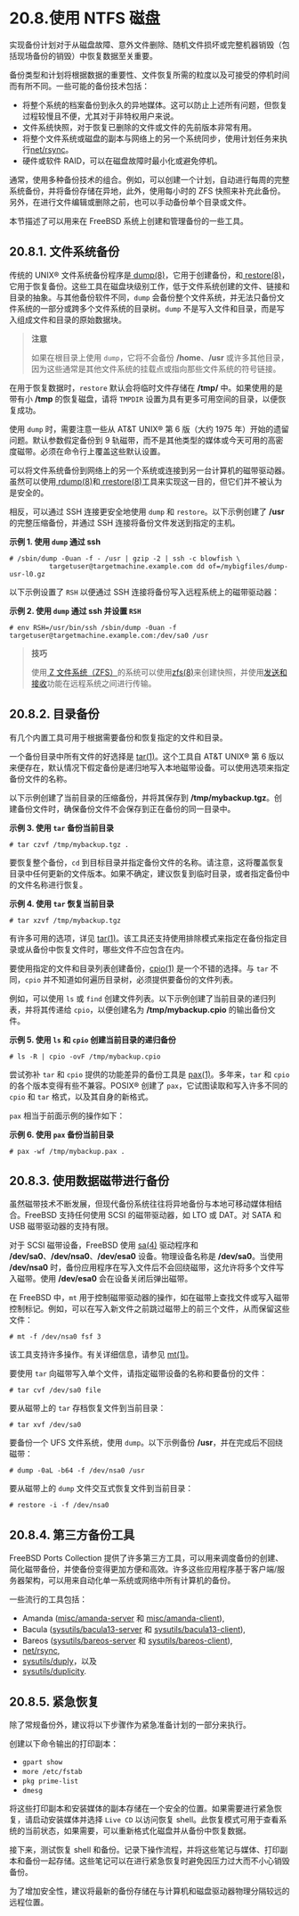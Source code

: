 # 20.8.使用 NTFS 磁盘

实现备份计划对于从磁盘故障、意外文件删除、随机文件损坏或完整机器销毁（包括现场备份的销毁）中恢复数据至关重要。

备份类型和计划将根据数据的重要性、文件恢复所需的粒度以及可接受的停机时间而有所不同。一些可能的备份技术包括：

* 将整个系统的档案备份到永久的异地媒体。这可以防止上述所有问题，但恢复过程较慢且不便，尤其对于非特权用户来说。
* 文件系统快照，对于恢复已删除的文件或文件的先前版本非常有用。
* 将整个文件系统或磁盘的副本与网络上的另一个系统同步，使用计划任务来执行[net/rsync](https://cgit.freebsd.org/ports/tree/net/rsync/)。
* 硬件或软件 RAID，可以在磁盘故障时最小化或避免停机。

通常，使用多种备份技术的组合。例如，可以创建一个计划，自动进行每周的完整系统备份，并将备份存储在异地，此外，使用每小时的 ZFS 快照来补充此备份。另外，在进行文件编辑或删除之前，也可以手动备份单个目录或文件。

本节描述了可以用来在 FreeBSD 系统上创建和管理备份的一些工具。

## 20.8.1. 文件系统备份

传统的 UNIX® 文件系统备份程序是[ dump(8)](https://man.freebsd.org/cgi/man.cgi?query=dump&sektion=8&format=html)，它用于创建备份，和[ restore(8)](https://man.freebsd.org/cgi/man.cgi?query=restore&sektion=8&format=html)，它用于恢复备份。这些工具在磁盘块级别工作，低于文件系统创建的文件、链接和目录的抽象。与其他备份软件不同，`dump` 会备份整个文件系统，并无法只备份文件系统的一部分或跨多个文件系统的目录树。`dump` 不是写入文件和目录，而是写入组成文件和目录的原始数据块。

>**注意**
>
>如果在根目录上使用 `dump`，它将不会备份 **/home**、**/usr** 或许多其他目录，因为这些通常是其他文件系统的挂载点或指向那些文件系统的符号链接。

在用于恢复数据时，`restore` 默认会将临时文件存储在 **/tmp/** 中。如果使用的是带有小 **/tmp** 的恢复磁盘，请将 `TMPDIR` 设置为具有更多可用空间的目录，以便恢复成功。

使用 `dump` 时，需要注意一些从 AT&T UNIX® 第 6 版（大约 1975 年）开始的遗留问题。默认参数假定备份到 9 轨磁带，而不是其他类型的媒体或今天可用的高密度磁带。必须在命令行上覆盖这些默认设置。

可以将文件系统备份到网络上的另一个系统或连接到另一台计算机的磁带驱动器。虽然可以使用[ rdump(8)](https://man.freebsd.org/cgi/man.cgi?query=rdump&sektion=8&format=html)和[ rrestore(8)](https://man.freebsd.org/cgi/man.cgi?query=rrestore&sektion=8&format=html)工具来实现这一目的，但它们并不被认为是安全的。

相反，可以通过 SSH 连接更安全地使用 `dump` 和 `restore`。以下示例创建了 **/usr** 的完整压缩备份，并通过 SSH 连接将备份文件发送到指定的主机。

**示例 1. 使用 `dump` 通过 ssh**

```
# /sbin/dump -0uan -f - /usr | gzip -2 | ssh -c blowfish \
          targetuser@targetmachine.example.com dd of=/mybigfiles/dump-usr-l0.gz
```

以下示例设置了 `RSH` 以便通过 SSH 连接将备份写入远程系统上的磁带驱动器：

**示例 2. 使用 `dump` 通过 ssh 并设置 `RSH`**

```
# env RSH=/usr/bin/ssh /sbin/dump -0uan -f targetuser@targetmachine.example.com:/dev/sa0 /usr
```

>**技巧**
>
>使用[ Z 文件系统（ZFS）](https://docs.freebsd.org/en/books/handbook/zfs/#)的系统可以使用[zfs(8)](https://man.freebsd.org/cgi/man.cgi?query=zfs&sektion=8&format=html)来创建快照，并使用[发送和接收](https://docs.freebsd.org/en/books/handbook/zfs/#zfs-zfs-send)功能在远程系统之间进行传输。


## 20.8.2. 目录备份

有几个内置工具可用于根据需要备份和恢复指定的文件和目录。

一个备份目录中所有文件的好选择是 [tar(1)](https://man.freebsd.org/cgi/man.cgi?query=tar&sektion=1&format=html)。这个工具自 AT&T UNIX® 第 6 版以来便存在，默认情况下假定备份是递归地写入本地磁带设备。可以使用选项来指定备份文件的名称。

以下示例创建了当前目录的压缩备份，并将其保存到 **/tmp/mybackup.tgz**。创建备份文件时，确保备份文件不会保存到正在备份的同一目录中。

**示例 3. 使用 `tar` 备份当前目录**

```
# tar czvf /tmp/mybackup.tgz .
```

要恢复整个备份，`cd` 到目标目录并指定备份文件的名称。请注意，这将覆盖恢复目录中任何更新的文件版本。如果不确定，建议恢复到临时目录，或者指定备份中的文件名称进行恢复。

**示例 4. 使用 `tar` 恢复当前目录**

```
# tar xzvf /tmp/mybackup.tgz
```

有许多可用的选项，详见 [tar(1)](https://man.freebsd.org/cgi/man.cgi?query=tar&sektion=1&format=html)。该工具还支持使用排除模式来指定在备份指定目录或从备份中恢复文件时，哪些文件不应包含在内。

要使用指定的文件和目录列表创建备份，[cpio(1)](https://man.freebsd.org/cgi/man.cgi?query=cpio&sektion=1&format=html) 是一个不错的选择。与 `tar` 不同，`cpio` 并不知道如何遍历目录树，必须提供要备份的文件列表。

例如，可以使用 `ls` 或 `find` 创建文件列表。以下示例创建了当前目录的递归列表，并将其传递给 `cpio`，以便创建名为 **/tmp/mybackup.cpio** 的输出备份文件。

**示例 5. 使用 `ls` 和 `cpio` 创建当前目录的递归备份**

```
# ls -R | cpio -ovF /tmp/mybackup.cpio
```

尝试弥补 `tar` 和 `cpio` 提供的功能差异的备份工具是 [pax(1)](https://man.freebsd.org/cgi/man.cgi?query=pax&sektion=1&format=html)。多年来，`tar` 和 `cpio` 的各个版本变得有些不兼容。POSIX® 创建了 `pax`，它试图读取和写入许多不同的 `cpio` 和 `tar` 格式，以及其自身的新格式。

`pax` 相当于前面示例的操作如下：

**示例 6. 使用 `pax` 备份当前目录**

```
# pax -wf /tmp/mybackup.pax .
```

## 20.8.3. 使用数据磁带进行备份

虽然磁带技术不断发展，但现代备份系统往往将异地备份与本地可移动媒体相结合。FreeBSD 支持任何使用 SCSI 的磁带驱动器，如 LTO 或 DAT。对 SATA 和 USB 磁带驱动器的支持有限。

对于 SCSI 磁带设备，FreeBSD 使用 [sa(4)](https://man.freebsd.org/cgi/man.cgi?query=sa&sektion=4&format=html) 驱动程序和 **/dev/sa0**、**/dev/nsa0**、**/dev/esa0** 设备。物理设备名称是 **/dev/sa0**。当使用 **/dev/nsa0** 时，备份应用程序在写入文件后不会回绕磁带，这允许将多个文件写入磁带。使用 **/dev/esa0** 会在设备关闭后弹出磁带。

在 FreeBSD 中，`mt` 用于控制磁带驱动器的操作，如在磁带上查找文件或写入磁带控制标记。例如，可以在写入新文件之前跳过磁带上的前三个文件，从而保留这些文件：

```
# mt -f /dev/nsa0 fsf 3
```

该工具支持许多操作。有关详细信息，请参见 [mt(1)](https://man.freebsd.org/cgi/man.cgi?query=mt&sektion=1&format=html)。

要使用 `tar` 向磁带写入单个文件，请指定磁带设备的名称和要备份的文件：

```
# tar cvf /dev/sa0 file
```

要从磁带上的 `tar` 存档恢复文件到当前目录：

```
# tar xvf /dev/sa0
```

要备份一个 UFS 文件系统，使用 `dump`。以下示例备份 **/usr**，并在完成后不回绕磁带：

```
# dump -0aL -b64 -f /dev/nsa0 /usr
```

要从磁带上的 `dump` 文件交互式恢复文件到当前目录：

```
# restore -i -f /dev/nsa0
```

## 20.8.4. 第三方备份工具

FreeBSD Ports Collection 提供了许多第三方工具，可以用来调度备份的创建、简化磁带备份，并使备份变得更加方便和高效。许多这些应用程序基于客户端/服务器架构，可以用来自动化单一系统或网络中所有计算机的备份。

一些流行的工具包括：

* Amanda ([misc/amanda-server](https://cgit.freebsd.org/ports/tree/misc/amanda-server/) 和 [misc/amanda-client](https://cgit.freebsd.org/ports/tree/misc/amanda-client/)),
* Bacula ([sysutils/bacula13-server](https://cgit.freebsd.org/ports/tree/sysutils/bacula13-server/) 和 [sysutils/bacula13-client](https://cgit.freebsd.org/ports/tree/sysutils/bacula13-client/)),
* Bareos ([sysutils/bareos-server](https://cgit.freebsd.org/ports/tree/sysutils/bareos-server/) 和 [sysutils/bareos-client](https://cgit.freebsd.org/ports/tree/sysutils/bareos-client/)),
* [net/rsync](https://cgit.freebsd.org/ports/tree/net/rsync/),
* [sysutils/duply](https://cgit.freebsd.org/ports/tree/sysutils/duply/)，以及
* [sysutils/duplicity](https://cgit.freebsd.org/ports/tree/sysutils/duplicity/).

## 20.8.5. 紧急恢复

除了常规备份外，建议将以下步骤作为紧急准备计划的一部分来执行。

创建以下命令输出的打印副本：

* `gpart show`
* `more /etc/fstab`
* `pkg prime-list`
* `dmesg`

将这些打印副本和安装媒体的副本存储在一个安全的位置。如果需要进行紧急恢复，请启动安装媒体并选择 `Live CD` 以访问恢复 shell。此恢复模式可用于查看系统的当前状态，如果需要，可以重新格式化磁盘并从备份中恢复数据。

接下来，测试恢复 shell 和备份。记录下操作流程，并将这些笔记与媒体、打印副本和备份一起存储。这些笔记可以在进行紧急恢复时避免因压力过大而不小心销毁备份。

为了增加安全性，建议将最新的备份存储在与计算机和磁盘驱动器物理分隔较远的远程位置。

